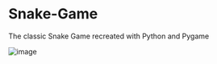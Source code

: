 # Snake-Game
The classic Snake Game recreated with Python and Pygame

![image](https://user-images.githubusercontent.com/72350742/189532526-58e33972-c650-4900-8e53-c7dd13f01a0e.png)
